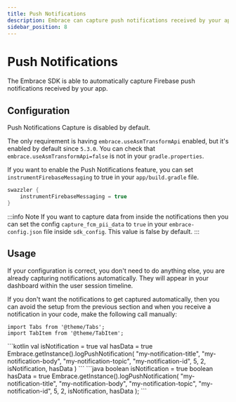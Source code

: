 ```yaml
---
title: Push Notifications
description: Embrace can capture push notifications received by your app.
sidebar_position: 8
---
```


# Push Notifications

The Embrace SDK is able to automatically capture Firebase push notifications received by your app.

## Configuration 

Push Notifications Capture is disabled by default.

The only requirement is having `embrace.useAsmTransformApi` enabled, but it's enabled by default since `5.3.0`. You can check that `embrace.useAsmTransformApi=false` is not in your `gradle.properties`.

If you want to enable the Push Notifications feature, you can set `instrumentFirebaseMessaging` to true in your `app/build.gradle` file.

```groovy
swazzler {
    instrumentFirebaseMessaging = true
}
```

:::info Note
If you want to capture data from inside the notifications then you can set the config `capture_fcm_pii_data` to `true` in your `embrace-config.json` file inside `sdk_config`. This value is false by default.
:::

## Usage

If your configuration is correct, you don't need to do anything else, you are already capturing notifications automatically. They will appear in your dashboard within the user session timeline. 

If you don't want the notifications to get captured automatically, then you can avoid the setup from the previous section and when you receive a notification in your code, make the following call manually:

```mdx-code-block
import Tabs from '@theme/Tabs';
import TabItem from '@theme/TabItem';
```

<Tabs groupId="android-language" queryString="android-language">
<TabItem value="kotlin" label="Kotlin">
```kotlin
val isNotification = true
val hasData = true
Embrace.getInstance().logPushNotification(
    "my-notification-title",
    "my-notification-body",
    "my-notification-topic",
    "my-notification-id",
    5,
    2,
    isNotification,
    hasData
)
```
</TabItem>
<TabItem value="java" label="Java">
```java
boolean isNotification = true
boolean hasData = true
Embrace.getInstance().logPushNotification(
    "my-notification-title",
    "my-notification-body",
    "my-notification-topic",
    "my-notification-id",
    5,
    2,
    isNotification,
    hasData
);
```
</TabItem>
</Tabs>
